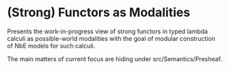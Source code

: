 # (Strong) Functors as Modalities

Presents the work-in-progress view of strong functors in typed lambda calculi as possible-world modalities with the goal of modular construction of NbE models for such calculi.


The main matters of current focus are hiding under src/Semantics/Presheaf.
